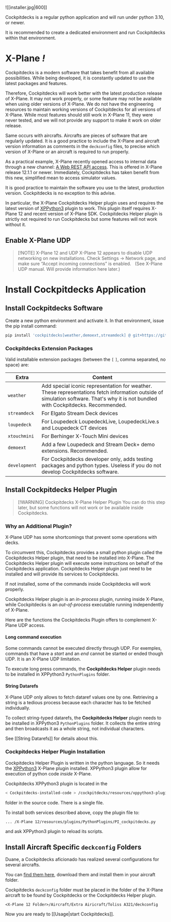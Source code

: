 ![[installer.jpg|600]]

Cockpitdecks is a regular python application and will run under python 3.10, or newer.

It is recommended to create a dedicated environment and run Cockpitdecks within that environment.

# X-Plane *!*

Cockpitdecks is a modern software that takes benefit from all available possibilities. While being developed, it is constantly updated to use the latest packages and features.

Therefore, Cockpitdecks will work better with the latest production release of X-Plane. It may not work properly, or some feature may not be available when using older versions of X-Plane. We do not have the engineering resources to maintain working versions of Cockpitdecks for all versions of X-Plane. While most features should still work in X-Plane 11, they were never tested, and we will not provide any support to make it work on older release.

Same occurs with aircrafts. Aircrafts are pieces of software that are regularly updated. It is a good practice to include the X-Plane and aircraft version information as comments in the `deckconfig` files, to precise which version of X-Plane or an aircraft is required to run properly.

As a practical example, X-Plane recently opened access to internal data through a new channel: [A Web REST API access](https://developer.x-plane.com/article/x-plane-web-api/). This is offered in X-Plane release 12.1.1 or newer. Immediately, Cockpitdecks has taken benefit from this new, simplified mean to access simulator values.

It is good practice to maintain the software you use to the latest, production version. Cockpitdecks is no exception to this advise.

In particular, the X-Plane Cockpitdecks Helper plugin uses and requires the latest version of [XPPython3](https://xppython3.readthedocs.io/en/latest/index.html) plugin to work. This plugin itself requires X-Plane 12 and recent version of X-Plane SDK. Cockpitdecks Helper plugin is strictly not required to run Cockpitdecks but some features will not work without it.

## Enable X-Plane UDP

> [!NOTE] X-Plane 12 and UDP
> X-Plane 12 appears to disable UDP networking on new installations. Check Settings -> Network page, and make sure “Accept incoming connections” is enabled.
 
(See X-Plane UDP manual. Will provide information here later.)

# Install Cockpitdecks Application

## Install Cockpitdecks Software

Create a new python environment and activate it. In that environment, issue the pip install command:

```sh
pip install 'cockpitdecks[weather,demoext,streamdeck] @ git+https://github.com/devleaks/cockpitdecks.git'
```

### Cockpitdecks Extension Packages

Valid installable extension packages (between the `[` `]`, comma separated, no space) are:

| Extra         | Content                                                                                                                                                                             |
| ------------- | ----------------------------------------------------------------------------------------------------------------------------------------------------------------------------------- |
| `weather`     | Add special iconic representation for weather. These representations fetch information outside of simulation software. That's why it is not bundled with Cockpitdecks. Recommended. |
| `streamdeck`  | For Elgato Stream Deck devices                                                                                                                                                      |
| `loupedeck`   | For Loupedeck LoupedeckLive, LoupedeckLive.s and Loupedeck CT devices                                                                                                               |
| `xtouchmini`  | For Berhinger X-Touch Mini devices                                                                                                                                                  |
| `demoext`     | Add a few Loupedeck and Stream Deck+ demo extensions. Recommended.                                                                                                                  |
| `development` | For Cockpitdecks developer only, adds testing packages and python types. Useless if you do not develop Cockpitdecks software.                                                       |

## Install Cockpitdecks Helper Plugin

> [!WARNING] Cockpitdecks X-Plane Helper Plugin
> You can do this step later, but some functions will not work or be available inside Cockpitdecks.

### Why an Additional Plugin?

X-Plane UDP has some shortcomings that prevent some operations with decks.

To circumvent this, Cockpitdecks provides a small python plugin called the Cockpitdecks Helper plugin, that need to be installed into X-Plane. The Cockpitdecks Helper plugin will execute some instructions on behalf of the Cockpitdecks application. Cockpitdecks Helper plugin just need to be installed and will provide its services to Cockpitdecks.

If not installed, some of the commands inside Cockpitdecks will work properly.

Cockpitdecks Helper plugin is an _in-process_ plugin, running inside X-Plane, while Cockpitdecks is an _out-of-process_ executable running independently of X-Plane.

Here are the functions the Cockpitdecks Plugin offers to complement X-Plane UDP access.

#### Long command execution

Some commands cannot be executed directly through UDP. For exemples, commands that have a *start* and an *end* cannot be started or ended though UDP. It is an X-Plane UDP limitation.

To execute long press commands, the **Cockpitdecks Helper** plugin needs to be installed in XPPython3 `PythonPlugins` folder.

#### String Datarefs

X-Plane UDP only allows to fetch dataref values one by one. Retrieving a string is a tedious process because each character has to be fetched individually.

To collect string-typed datarefs, the **Cockpitdecks Helper** plugin needs to be installed in XPPython3 `PythonPlugins` folder. It collects the entire string and then broadcasts it as a whole string, not individual characters.

See [[String Datarefs]] for details about this.

### Cockpitdecks Helper Plugin Installation

Cockpitdecks Helper Plugin is written in the python language. So it needs the [XPPython3](https://xppython3.readthedocs.io/) X-Plane plugin installed. XPPython3 plugin allow for execution of python code *inside* X-Plane.

Cockpitdecks XPPython3 plugin is located in the

```sh
< Cockpitdecks-installed-code > /cockpitdecks/resources/xppython3-plugins
```

folder in the source code. There is a single file.

To install both services described above, copy the plugin file to:

```shell
... /X-Plane 12/resources/plugins/PythonPlugins/PI_cockpitdecks.py
```

and ask XPPython3 plugin to reload its scripts.

## Install Aircraft Specific `deckconfig` Folders

Duane, a Cockpitdecks aficionado has realized several configurations for several aircrafts.

You can [find them here](https://github.com/dlicudi/cockpitdecks-configs), download them and install them in your aircraft folder.

Cockpitdecks `deckconfig` folder must be placed in the folder of the X-Plane aircraft to be found by Cockpitdecks or the Cockpitdecks Helper plugin.

```
<X-Plane 12 Folder>/Aircraft/Extra Airicraft/Toliss A321/deckconfig
```

Now you are ready to [[Usage|start Cockpitdecks]].
